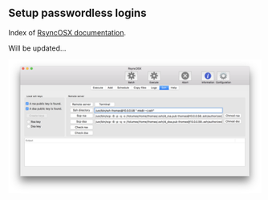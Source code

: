 ## Setup passwordless logins

Index of [RsyncOSX documentation](https://rsyncosx.github.io/Documentation/).

Will be updated...

![Estimate](screenshots/master/ssh/ssh.png)
